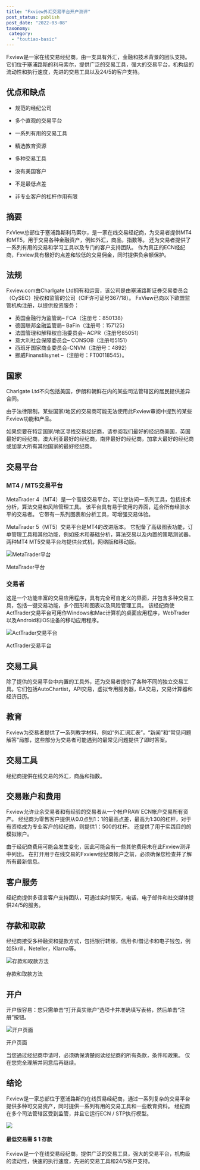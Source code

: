 ```yaml
---
title: "Fxview外汇交易平台开户测评"
post_status: publish
post_date: "2022-03-08"
taxonomy:
 category: 
  - "toutiao-basic"
---
```


Fxview是一家在线交易经纪商，由一支具有外汇，金融和技术背景的团队支持。 它们位于塞浦路斯的利马索尔，提供广泛的交易工具，强大的交易平台，机构级的流动性和执行速度，先进的交易工具以及24/5的客户支持。

## 优点和缺点

- 规范的经纪公司

- 多个直观的交易平台

- 一系列有用的交易工具

- 精选教育资源

- 多种交易工具

- 没有美国客户

- 不是最低点差

- 非专业客户的杠杆作用有限


## 摘要

FxView总部位于塞浦路斯利马索尔，是一家在线交易经纪商，为交易者提供MT4和MT5，用于交易各种金融资产，例如外汇，商品，指数等。 还为交易者提供了一系列有用的交易和学习工具以及专门的客户支持团队。 作为真正的ECN经纪商，Fxview具有极好的点差和较低的交易佣金，同时提供负余额保护。

## 法规

Fxview.com由Charlgate Ltd拥有和运营，该公司是由塞浦路斯证券交易委员会（CySEC）授权和监管的公司（CIF许可证号367/18）。 FxView已向以下欧盟监管机构注册，以提供投资服务：

- 英国金融行为监管局– FCA（注册号：850138）
- 德国联邦金融监管局– BaFin（注册号：157125）
- 法国管理和解释权自治委员会– ACPR（注册号85051）
- 意大利社会保障委员会– CONSOB（注册号5151）
- 西班牙国家商业委员会-CNVM（注册号：4892）
- 挪威Finanstilsynet –（注册号：FT00118545）。

## 国家

Charlgate Ltd不向包括美国，伊朗和朝鲜在内的某些司法管辖区的居民提供差异合同。

由于法律限制，某些国家/地区的交易商可能无法使用此Fxview审阅中提到的某些Fxview功能和产品。

如果您要在特定国家/地区寻找交易经纪商，请参阅我们最好的经纪商美国，英国最好的经纪商，澳大利亚最好的经纪商，南非最好的经纪商，加拿大最好的经纪商或加拿大所有其他国家的最好经纪商。

## 交易平台

### MT4 / MT5交易平台

MetaTrader 4（MT4）是一个高级交易平台，可让您访问一系列工具，包括技术分析，算法交易和风险管理工具。 该平台具有易于使用的界面，适合所有经验水平的交易者。 它带有一系列图表和分析工具，可增强交易体验。

MetaTrader 5（MT5）交易平台是MT4的改进版本。 它配备了高级图表功能，订单管理工具和其他功能，例如技术和基础分析，算法交易以及内置的策略测试器。 两种MT4 MT5交易平台均提供台式机，网络版和移动版。

![MetaTrader平台](https://cdn.fendou.la/funstoutiao/2020/12/Fxview-Review-MetaTrader-Platforms-1024x542.png "MetaTrader平台")

MetaTrader平台

### 交易者

这是一个功能丰富的交易应用程序，具有完全可自定义的界面，并包含多种交易工具，包括一键交易功能，多个图形和图表以及风险管理工具。 该经纪商使ActTrader交易平台可用作Windows和Mac计算机的桌面应用程序，WebTrader以及Android和iOS设备的移动应用程序。

![ActTrader交易平台](https://cdn.fendou.la/funstoutiao/2020/12/Fxview-Review-ActTrader-Trading-Platform.jpg "ActTrader交易平台")

ActTrader交易平台

## 交易工具

除了提供的交易平台中内置的工具外，还为交易者提供了各种不同的独立交易工具。它们包括AutoChartist，API交易，虚拟专用服务器，EA交易，交易计算器和经济日历。

## 教育

Fxview为交易者提供了一系列教学材料，例如“外汇词汇表”，“新闻”和“常见问题解答”局部，这些部分为交易者可能遇到的最常见问题提供了即时答案。

## 交易工具

经纪商提供在线交易的外汇，商品和指数。

## 交易账户和费用

Fxview允许业余交易者和有经验的交易者从一个帐户RAW ECN帐户交易所有资产。 经纪商为零售客户提供从0.0点到1：1的最高点差，最高为1:30的杠杆，对于有资格成为专业客户的经纪商，则提供1：500的杠杆。 还提供了用于实践目的的模拟帐户。

由于经纪商费用可能会发生变化，因此可能会有一些其他费用未在此Fxview测评中列出。 在打开用于在线交易的Fxview经纪商帐户之前，必须确保您检查并了解所有最新信息。

## 客户服务

经纪商提供多语言客户支持团队，可通过实时聊天，电话，电子邮件和社交媒体提供24/5的服务。

## 存款和取款

经纪商接受多种融资和提款方式，包括银行转账，信用卡/借记卡和电子钱包，例如Skrill，Neteller，Klarna等。

![存款和取款方法](https://cdn.fendou.la/funstoutiao/2020/12/Fxview-Review-Deposit-and-Withdrawal-Methods.jpg "存款和取款方法")

存款和取款方法

## 开户

开户很容易：您只需单击“打开真实账户”选项卡并准确填写表格，然后单击“注册”按钮。

![开户页面](https://cdn.fendou.la/funstoutiao/2020/12/Fxview-Review-Account-Opening-Page.jpg "开户页面")

开户页面

当您通过经纪商申请时，必须确保清楚阅读经纪商的所有条款，条件和政策。 仅在您完全理解并同意后再继续。

## 结论

Fxview是一家总部位于塞浦路斯的在线贸易经纪商，通过一系列复杂的交易平台提供多种可交易资产，同时提供一系列有用的交易工具和一些教育资料。 经纪商在多个司法管辖区受到监管，并且它运行ECN / STP执行模型。

![](https://cdn.fendou.la/funstoutiao/2020/12/Fxview-Logo.png)

#### 最低交易需 $ 1 存款

Fxview是一个在线交易经纪商，提供广泛的交易工具，强大的交易平台，机构级的流动性，快速的执行速度，先进的交易工具和24/5客户支持。
